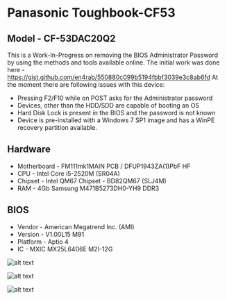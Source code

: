 # Panasonic Toughbook-CF53

## Model - CF-53DAC20Q2

This is a Work-In-Progress on removing the BIOS Administrator Password by using the methods and tools available online. 
The initial work was done here - https://gist.github.com/en4rab/550880c099b5194fbbf3039e3c8ab6fd
At the moment there are following issues with this device:

* Pressing F2/F10 while on POST asks for the Administrator password 
* Devices, other than the HDD/SDD are capable of booting an OS
* Hard Disk Lock is present in the BIOS and the password is not known
* Device is pre-installed with a Windows 7 SP1 image and has a WinPE recovery partition available.

## Hardware

* Motherboard - FM111mk1MAIN PCB / DFUP1943ZA(1)PbF HF
* CPU - Intel Core i5-2520M (SR04A)
* Chipset - Intel QM67 Chipset - BD82QM67 (SLJ4M)
* RAM - 4Gb Samsung M471B5273DH0-YH9 DDR3

## BIOS

* Vendor - American Megatrend Inc. (AMI)
* Version - V1.00L15 M91
* Platform - Aptio 4
* IC - MXIC MX25L6406E M2I-12G

![alt text](https://github.com/esters/Toughbook-CF53/blob/master/CF53-3LTSA43202.png "Screenshot")

![alt text](https://raw.githubusercontent.com/esters/Toughbook-CF53/master/Motherboard%20-%201.jpg "Motherboard")

![alt text](https://raw.githubusercontent.com/esters/Toughbook-CF53/master/Motherboard%20-%202.jpg "Motherboard")


